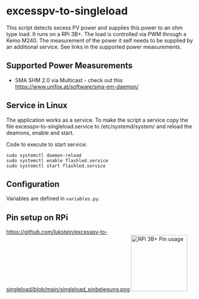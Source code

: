 # excesspv-to-singleload
This script detects excess PV power and supplies this power to an ohm type load. It runs on a RPi 3B+. The load is controlled via PWM through a Kemo M240. The measurement of the power it self needs to be supplied by an additional service. See links in the supported power measurements.

## Supported Power Measurements
* SMA SHM 2.0 via Multicast - check out this https://www.unifox.at/software/sma-em-daemon/

## Service in Linux
The application works as a service. To make the script a service copy the file excesspv-to-singleload.service to /etc/systemd/system/ and reload the deamons, enable and start.

Code to execute to start service:
```
sudo systemctl daemon-reload
sudo systemctl enable flashled.service
sudo systemctl start flashled.service
```
## Configuration
Variables are defined in `variables.py`.

## Pin setup on RPi
https://github.com/lukstein/excesspv-to-singleload/blob/main/singleload_pinbelegung.png
<img src="[image url](https://github.com/lukstein/excesspv-to-singleload/blob/main/singleload_pinbelegung.png)" alt="RPi 3B+ Pin usage" title="Pin usage" width="150"/>
